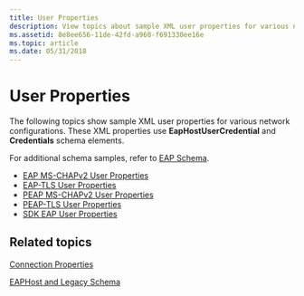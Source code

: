 ```yaml
---
title: User Properties
description: View topics about sample XML user properties for various network configurations. These XML properties use EapHostUserCredential and Credentials schema elements.
ms.assetid: 8e8ee656-11de-42fd-a960-f691330ee16e
ms.topic: article
ms.date: 05/31/2018
---
```


# User Properties

The following topics show sample XML user properties for various network configurations. These XML properties use **EapHostUserCredential** and **Credentials** schema elements.

For additional schema samples, refer to [EAP Schema](Http://go.microsoft.com/fwlink/p/?linkid=83914).

-   [EAP MS-CHAPv2 User Properties](eap-ms-chapv2-properties.md)
-   [EAP-TLS User Properties](eap-tls-user-properties.md)
-   [PEAP MS-CHAPv2 User Properties](peap-ms-chapv2-user-properties.md)
-   [PEAP-TLS User Properties](peap-tls-user-properties.md)
-   [SDK EAP User Properties](sdk-user-properties.md)

## Related topics

<dl> <dt>

[Connection Properties](connection-profiles.md)
</dt> <dt>

[EAPHost and Legacy Schema](eaphost-schemas.md)
</dt> </dl>

 

 




